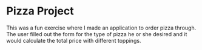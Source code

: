 # Pizza Project
This was a fun exercise where I made an application to order pizza through. The user filled out the form for the type of pizza he or she desired and it would calculate the total price with different toppings.
